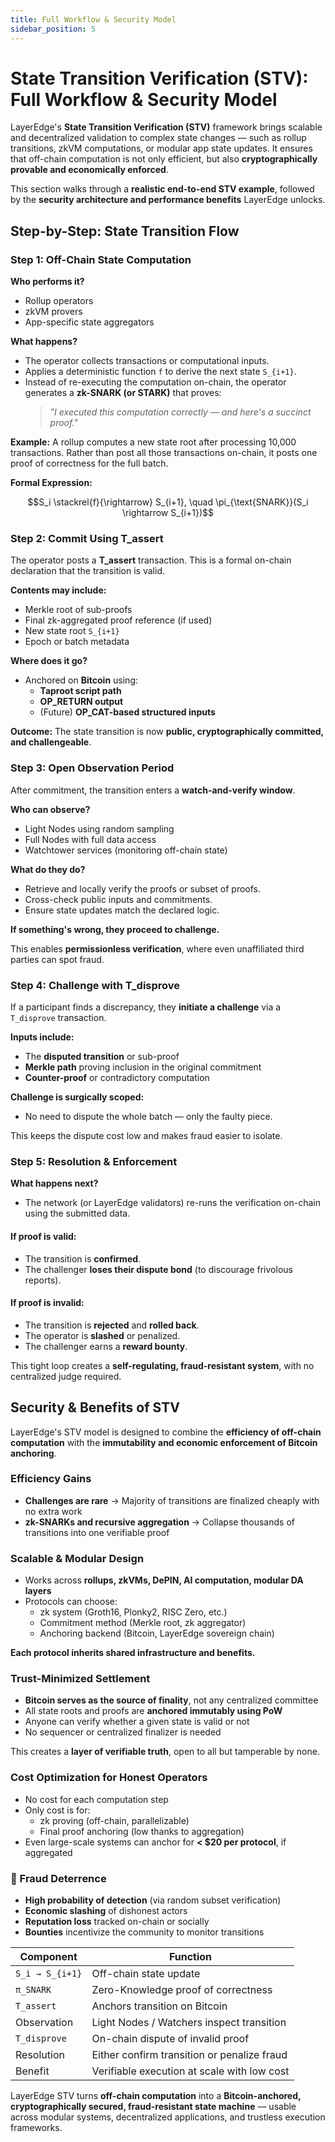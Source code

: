 ```yaml
---
title: Full Workflow & Security Model
sidebar_position: 5
---
```


# State Transition Verification (STV): Full Workflow & Security Model

LayerEdge's **State Transition Verification (STV)** framework brings scalable and decentralized validation to complex state changes — such as rollup transitions, zkVM computations, or modular app state updates. It ensures that off-chain computation is not only efficient, but also **cryptographically provable and economically enforced**.

This section walks through a **realistic end-to-end STV example**, followed by the **security architecture and performance benefits** LayerEdge unlocks.

## Step-by-Step: State Transition Flow

### Step 1: Off-Chain State Computation

**Who performs it?**
* Rollup operators
* zkVM provers
* App-specific state aggregators

**What happens?**
* The operator collects transactions or computational inputs.
* Applies a deterministic function `f` to derive the next state `S_{i+1}`.
* Instead of re-executing the computation on-chain, the operator generates a **zk-SNARK (or STARK)** that proves:
  > _"I executed this computation correctly — and here's a succinct proof."_

**Example:** A rollup computes a new state root after processing 10,000 transactions. Rather than post all those transactions on-chain, it posts one proof of correctness for the full batch.

**Formal Expression:**
```math
S_i \stackrel{f}{\rightarrow} S_{i+1}, \quad \pi_{\text{SNARK}}(S_i \rightarrow S_{i+1})
```

### Step 2: Commit Using T_assert

The operator posts a **T_assert** transaction. This is a formal on-chain declaration that the transition is valid.

**Contents may include:**
* Merkle root of sub-proofs
* Final zk-aggregated proof reference (if used)
* New state root `S_{i+1}`
* Epoch or batch metadata

**Where does it go?**
* Anchored on **Bitcoin** using:
   * **Taproot script path**
   * **OP_RETURN output**
   * (Future) **OP_CAT-based structured inputs**

**Outcome:** The state transition is now **public, cryptographically committed, and challengeable**.

### Step 3: Open Observation Period

After commitment, the transition enters a **watch-and-verify window**.

**Who can observe?**
* Light Nodes using random sampling
* Full Nodes with full data access
* Watchtower services (monitoring off-chain state)

**What do they do?**
* Retrieve and locally verify the proofs or subset of proofs.
* Cross-check public inputs and commitments.
* Ensure state updates match the declared logic.

**If something's wrong, they proceed to challenge.**

This enables **permissionless verification**, where even unaffiliated third parties can spot fraud.

### Step 4: Challenge with T_disprove

If a participant finds a discrepancy, they **initiate a challenge** via a `T_disprove` transaction.

**Inputs include:**
* The **disputed transition** or sub-proof
* **Merkle path** proving inclusion in the original commitment
* **Counter-proof** or contradictory computation

**Challenge is surgically scoped:**
* No need to dispute the whole batch — only the faulty piece.

This keeps the dispute cost low and makes fraud easier to isolate.

### Step 5: Resolution & Enforcement

**What happens next?**
* The network (or LayerEdge validators) re-runs the verification on-chain using the submitted data.

#### If proof is valid:
* The transition is **confirmed**.
* The challenger **loses their dispute bond** (to discourage frivolous reports).

#### If proof is invalid:
* The transition is **rejected** and **rolled back**.
* The operator is **slashed** or penalized.
* The challenger earns a **reward bounty**.

This tight loop creates a **self-regulating, fraud-resistant system**, with no centralized judge required.

## Security & Benefits of STV

LayerEdge's STV model is designed to combine the **efficiency of off-chain computation** with the **immutability and economic enforcement of Bitcoin anchoring**.

### Efficiency Gains

* **Challenges are rare** → Majority of transitions are finalized cheaply with no extra work
* **zk-SNARKs and recursive aggregation** → Collapse thousands of transitions into one verifiable proof

### Scalable & Modular Design
* Works across **rollups, zkVMs, DePIN, AI computation, modular DA layers**
* Protocols can choose:
   * zk system (Groth16, Plonky2, RISC Zero, etc.)
   * Commitment method (Merkle root, zk aggregator)
   * Anchoring backend (Bitcoin, LayerEdge sovereign chain)

**Each protocol inherits shared infrastructure and benefits.**

### Trust-Minimized Settlement
* **Bitcoin serves as the source of finality**, not any centralized committee
* All state roots and proofs are **anchored immutably using PoW**
* Anyone can verify whether a given state is valid or not
* No sequencer or centralized finalizer is needed

This creates a **layer of verifiable truth**, open to all but tamperable by none.

### Cost Optimization for Honest Operators
* No cost for each computation step
* Only cost is for:
   * zk proving (off-chain, parallelizable)
   * Final proof anchoring (low thanks to aggregation)
* Even large-scale systems can anchor for **< $20 per protocol**, if aggregated

### 🧠 Fraud Deterrence
* **High probability of detection** (via random subset verification)
* **Economic slashing** of dishonest actors
* **Reputation loss** tracked on-chain or socially
* **Bounties** incentivize the community to monitor transitions

| Component | Function |
|-----------|----------|
| `S_i → S_{i+1}` | Off-chain state update |
| `π_SNARK` | Zero-Knowledge proof of correctness |
| `T_assert` | Anchors transition on Bitcoin |
| Observation | Light Nodes / Watchers inspect transition |
| `T_disprove` | On-chain dispute of invalid proof |
| Resolution | Either confirm transition or penalize fraud |
| Benefit | Verifiable execution at scale with low cost |

LayerEdge STV turns **off-chain computation** into a **Bitcoin-anchored, cryptographically secured, fraud-resistant state machine** — usable across modular systems, decentralized applications, and trustless execution frameworks. 